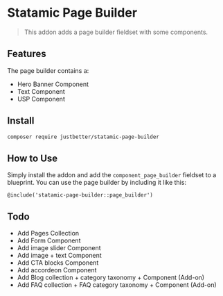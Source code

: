 # Statamic Page Builder

> This addon adds a page builder fieldset with some components.

## Features

The page builder contains a:

- Hero Banner Component
- Text Component
- USP Component

## Install

``` bash
composer require justbetter/statamic-page-builder
```

## How to Use

Simply install the addon and add the `component_page_builder` fieldset to a blueprint.
You can use the page builder by including it like this:

``` blade
@include('statamic-page-builder::page_builder')
```

## Todo

- Add Pages Collection
- Add Form Component
- Add image slider Component
- Add image + text Component
- Add CTA blocks Component
- Add accordeon Component
- Add Blog collection + category taxonomy + Component (Add-on)
- Add FAQ collection + FAQ category taxonomy + Component (Add-on)
